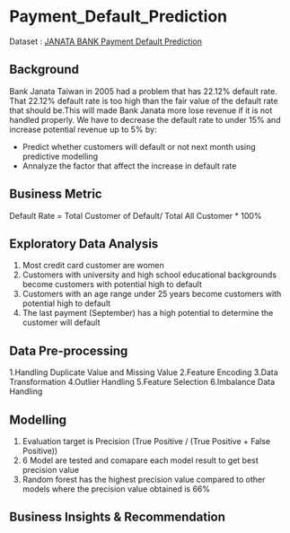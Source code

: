 # Payment_Default_Prediction
Dataset : [JANATA BANK Payment Default Prediction](https://www.kaggle.com/datasets/reverie5/av-janata-hack-payment-default-prediction)

**Background**
---
Bank Janata Taiwan in 2005 had a problem that has 22.12% default rate. That 22.12% default rate is too high than the fair value of the default rate that should be.This will made Bank Janata more lose revenue if it is not handled properly. We have to decrease the default rate to under 15% and increase potential revenue up to 5% by:
- Predict whether customers will default or not next month using predictive modelling
- Annalyze the factor that affect the increase in default rate

**Business Metric**
---
Default Rate = Total Customer of Default/ Total All Customer * 100%

**Exploratory Data Analysis**
---
1. Most credit card customer are women
2. Customers with university and high school educational backgrounds become customers with potential high to default
3. Customers with an age range under 25 years become customers with potential high to default
4. The last payment (September) has a high potential to determine the customer will default

**Data Pre-processing**
---
1.Handling Duplicate Value and Missing Value
2.Feature Encoding
3.Data Transformation
4.Outlier Handling
5.Feature Selection
6.Imbalance Data Handling

**Modelling**
---
1. Evaluation target is Precision (True Positive / (True Positive + False Positive))
2. 6 Model are tested and comapare each model result to get best precision value
3. Random forest has the highest precision value compared to other models where the precision value obtained is 66%

**Business Insights & Recommendation**
---
